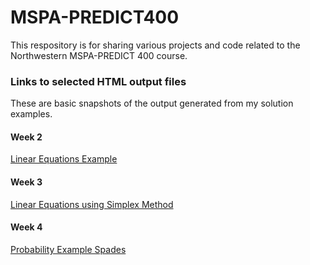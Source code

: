 # MSPA-PREDICT400
This respository is for sharing various projects and code related to the Northwestern MSPA-PREDICT 400 course.

### Links to selected HTML output files
These are basic snapshots of the output generated from my solution examples.

#### Week 2
[Linear Equations Example](http://andrewdavidknight.com/projects/mspa-predict400/wk2/Wk2LinearEq.html)

#### Week 3
[Linear Equations using Simplex Method](http://andrewdavidknight.com/projects/mspa-predict400/wk3/Linear+Equations+using+Simplex.html)

#### Week 4
[Probability Example Spades](http://andrewdavidknight.com/projects/mspa-predict400/wk4/Probability_Example_Spades.html)
